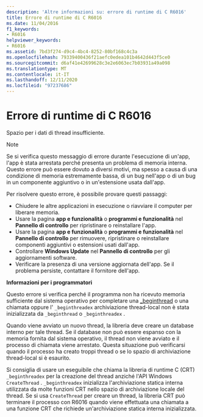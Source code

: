 ```yaml
---
description: 'Altre informazioni su: errore di runtime di C R6016'
title: Errore di runtime di C R6016
ms.date: 11/04/2016
f1_keywords:
- R6016
helpviewer_keywords:
- R6016
ms.assetid: 7bd3f274-d9c4-4bc4-8252-80bf168c4c3a
ms.openlocfilehash: 79339400436f21aefc0edea101b4642d443f5ce0
ms.sourcegitcommit: d6af41e42699628c3e2e6063ec7b03931a49a098
ms.translationtype: MT
ms.contentlocale: it-IT
ms.lasthandoff: 12/11/2020
ms.locfileid: "97237686"
---
```

# <a name="c-runtime-error-r6016"></a>Errore di runtime di C R6016

Spazio per i dati di thread insufficiente.

> [!NOTE]
> Se si verifica questo messaggio di errore durante l'esecuzione di un'app, l'app è stata arrestata perché presenta un problema di memoria interna. Questo errore può essere dovuto a diversi motivi, ma spesso a causa di una condizione di memoria estremamente bassa, di un bug nell'app o di un bug in un componente aggiuntivo o in un'estensione usata dall'app.
>
> Per risolvere questo errore, è possibile provare questi passaggi:
>
> - Chiudere le altre applicazioni in esecuzione o riavviare il computer per liberare memoria.
> - Usare la pagina **app e funzionalità** o **programmi e funzionalità** nel **Pannello di controllo** per ripristinare o reinstallare l'app.
> - Usare la pagina **app e funzionalità** o **programmi e funzionalità** nel **Pannello di controllo** per rimuovere, ripristinare o reinstallare componenti aggiuntivi o estensioni usati dall'app.
> - Controllare **Windows Update** nel **Pannello di controllo** per gli aggiornamenti software.
> - Verificare la presenza di una versione aggiornata dell'app. Se il problema persiste, contattare il fornitore dell'app.

**Informazioni per i programmatori**

Questo errore si verifica perché il programma non ha ricevuto memoria sufficiente dal sistema operativo per completare una [_beginthread](../../c-runtime-library/reference/beginthread-beginthreadex.md) o una chiamata oppure l' `_beginthreadex` archiviazione thread-local non è stata inizializzata da `_beginthread` o `_beginthreadex` .

Quando viene avviato un nuovo thread, la libreria deve creare un database interno per tale thread. Se il database non può essere espanso con la memoria fornita dal sistema operativo, il thread non viene avviato e il processo di chiamata viene arrestato. Questa situazione può verificarsi quando il processo ha creato troppi thread o se lo spazio di archiviazione thread-local si è esaurito.

Si consiglia di usare un eseguibile che chiama la libreria di runtime C (CRT) `_beginthreadex` per la creazione del thread anziché l'API Windows `CreateThread` . `_beginthreadex` inizializza l'archiviazione statica interna utilizzata da molte funzioni CRT nello spazio di archiviazione locale del thread. Se si usa `CreateThread` per creare un thread, la libreria CRT può terminare il processo con R6016 quando viene effettuata una chiamata a una funzione CRT che richiede un'archiviazione statica interna inizializzata.

